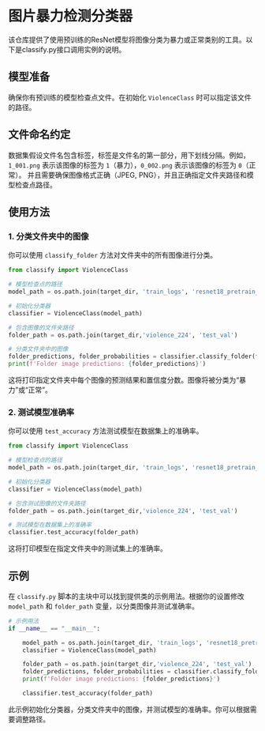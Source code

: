 # 图片暴力检测分类器

该仓库提供了使用预训练的ResNet模型将图像分类为暴力或正常类别的工具。以下是classify.py接口调用实例的说明。

## 模型准备

确保你有预训练的模型检查点文件。在初始化 `ViolenceClass` 时可以指定该文件的路径。

## 文件命名约定

数据集假设文件名包含标签，标签是文件名的第一部分，用下划线分隔。例如，`1_001.png` 表示该图像的标签为 `1`（暴力），`0_002.png` 表示该图像的标签为 `0`（正常）。
并且需要确保图像格式正确（JPEG, PNG），并且正确指定文件夹路径和模型检查点路径。

## 使用方法

### 1. 分类文件夹中的图像

你可以使用 `classify_folder` 方法对文件夹中的所有图像进行分类。

```python
from classify import ViolenceClass

# 模型检查点的路径
model_path = os.path.join(target_dir, 'train_logs', 'resnet18_pretrain_test', 'version_1', 'checkpoints', 'resnet18_pretrain_test-epoch=23-val_loss=0.08.ckpt')

# 初始化分类器
classifier = ViolenceClass(model_path)

# 包含图像的文件夹路径
folder_path = os.path.join(target_dir,'violence_224', 'test_val')

# 分类文件夹中的图像
folder_predictions, folder_probabilities = classifier.classify_folder(folder_path)
print(f'Folder image predictions: {folder_predictions}')
```

这将打印指定文件夹中每个图像的预测结果和置信度分数。图像将被分类为“暴力”或“正常”。

### 2. 测试模型准确率

你可以使用 `test_accuracy` 方法测试模型在数据集上的准确率。

```python
from classify import ViolenceClass

# 模型检查点的路径
model_path = os.path.join(target_dir, 'train_logs', 'resnet18_pretrain_test', 'version_1', 'checkpoints', 'resnet18_pretrain_test-epoch=23-val_loss=0.08.ckpt')

# 初始化分类器
classifier = ViolenceClass(model_path)

# 包含测试图像的文件夹路径
folder_path = os.path.join(target_dir,'violence_224', 'test_val')

# 测试模型在数据集上的准确率
classifier.test_accuracy(folder_path)
```

这将打印模型在指定文件夹中的测试集上的准确率。

## 示例

在 `classify.py` 脚本的主块中可以找到提供类的示例用法。根据你的设置修改 `model_path` 和 `folder_path` 变量，以分类图像并测试准确率。

```python
# 示例用法
if __name__ == "__main__":

    model_path = os.path.join(target_dir, 'train_logs', 'resnet18_pretrain_test', 'version_1', 'checkpoints', 'resnet18_pretrain_test-epoch=23-val_loss=0.08.ckpt')
    classifier = ViolenceClass(model_path)

    folder_path = os.path.join(target_dir,'violence_224', 'test_val')
    folder_predictions, folder_probabilities = classifier.classify_folder(folder_path)
    print(f'Folder image predictions: {folder_predictions}')

    classifier.test_accuracy(folder_path)
```

此示例初始化分类器，分类文件夹中的图像，并测试模型的准确率。你可以根据需要调整路径。
